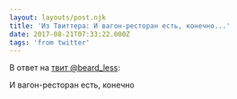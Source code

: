 ```yaml
---
layout: layouts/post.njk
title: 'Из Твиттера: И вагон-ресторан есть, конечно...'
date: 2017-08-21T07:33:22.000Z
tags: 'from twitter'
---
```

В ответ на [твит @beard_less](https://twitter.com/_/status/899534323413635072):

И вагон-ресторан есть, конечно
